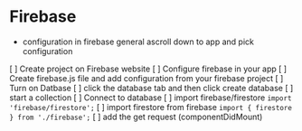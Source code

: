 # Firebase
- configuration in firebase general ascroll down to app and pick configuration


[ ] Create project on Firebase website
[ ] Configure firebase in your app
    [ ] Create firebase.js file and add configuration from your firebase project
[ ] Turn on Datbase
    [ ] click the database tab and then click create database
    [ ] start a collection
[ ] Connect to database
    [ ] import firebase/firestore `import 'firebase/firestore';`
    [ ] import firestore from firebase `import { firestore } from './firebase';`
    [ ] add the get request (componentDidMount)